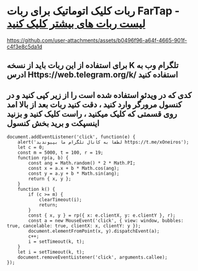 # ربات کلیک اتوماتیک برای ربات FarTap -[ لیست ربات های بیشتر کلیک کنید ](https://t.me/xOneiros)



https://github.com/user-attachments/assets/b0496f96-a64f-4665-901f-c4f3e8c5da1d

## برای استفاده از این ربات باید از نسخه K تلگرام وب به ادرس Https://web.telegram.org/k/ استفاده کنید

## کدی که در ویدئو استفاده شده است را از زیر کپی کنید و در کنسول مرورگر وارد کنید ، دقت کنید ربات بعد از بالا امد روی قسمتی که کلیک میکنید ، راست کلیک کنید و بزنید اینسپکت و برید بخش کنسول
```
document.addEventListener('click', function(e) {
    alert('لطفا به کانال تلگرام ما بپیوندید https://t.me/xOneiros');
    let c = 0;
    const m = 5000, t = 100, r = 19;
    function rp(a, b) {
        const ang = Math.random() * 2 * Math.PI;
        const x = a.x + b * Math.cos(ang);
        const y = a.y + b * Math.sin(ang);
        return { x, y };
    }
    function k() {
        if (c >= m) {
            clearTimeout(i);
            return;
        }
        const { x, y } = rp({ x: e.clientX, y: e.clientY }, r);
        const a = new MouseEvent('click', { view: window, bubbles: true, cancelable: true, clientX: x, clientY: y });
        document.elementFromPoint(x, y).dispatchEvent(a);
        c++;
        i = setTimeout(k, t);
    }
    let i = setTimeout(k, t);
    document.removeEventListener('click', arguments.callee);
});
```

